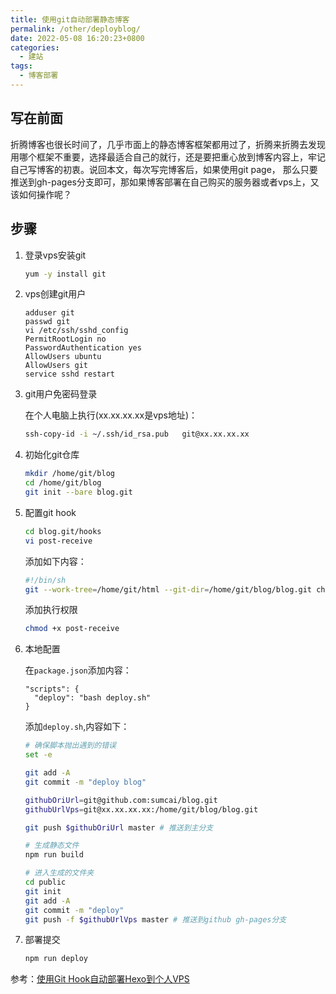 ```yaml
---
title: 使用git自动部署静态博客
permalink: /other/deployblog/
date: 2022-05-08 16:20:23+0800
categories:
  - 建站
tags:
  - 博客部署
---
```



## 写在前面

折腾博客也很长时间了，几乎市面上的静态博客框架都用过了，折腾来折腾去发现用哪个框架不重要，选择最适合自己的就行，还是要把重心放到博客内容上，牢记自己写博客的初衷。说回本文，每次写完博客后，如果使用git page， 那么只要推送到gh-pages分支即可，那如果博客部署在自己购买的服务器或者vps上，又该如何操作呢？

## 步骤

1. 登录vps安装git

   ```bash
   yum -y install git
   ```

   

2. vps创建git用户

   ```
   adduser git
   passwd git
   vi /etc/ssh/sshd_config
   PermitRootLogin no
   PasswordAuthentication yes
   AllowUsers ubuntu
   AllowUsers git
   service sshd restart
   ```

   

3. git用户免密码登录

   在个人电脑上执行(xx.xx.xx.xx是vps地址)：

   ```bash
   ssh-copy-id -i ~/.ssh/id_rsa.pub   git@xx.xx.xx.xx
   ```

   

4. 初始化git仓库

   ```bash
   mkdir /home/git/blog
   cd /home/git/blog
   git init --bare blog.git
   ```

   

5. 配置git hook

   ```bash
   cd blog.git/hooks
   vi post-receive
   ```

   添加如下内容：

   ```bash
   #!/bin/sh
   git --work-tree=/home/git/html --git-dir=/home/git/blog/blog.git checkout -f
   ```

   添加执行权限

   ```bash
   chmod +x post-receive
   ```

   

6. 本地配置

   在`package.json`添加内容：

   ```
   "scripts": {
     "deploy": "bash deploy.sh"
   }
   ```

   

   添加`deploy.sh`,内容如下：

   ```bash
   # 确保脚本抛出遇到的错误
   set -e
   
   git add -A
   git commit -m "deploy blog"
   
   githubOriUrl=git@github.com:sumcai/blog.git
   githubUrlVps=git@xx.xx.xx.xx:/home/git/blog/blog.git
   
   git push $githubOriUrl master # 推送到主分支
   
   # 生成静态文件
   npm run build
   
   # 进入生成的文件夹
   cd public
   git init
   git add -A
   git commit -m "deploy"
   git push -f $githubUrlVps master # 推送到github gh-pages分支
   ```

   

7. 部署提交

   ```bash
   npm run deploy
   ```



参考：[使用Git Hook自动部署Hexo到个人VPS](https://www.liuxinggang.com/archives/gethook_hexo_vps.html)

